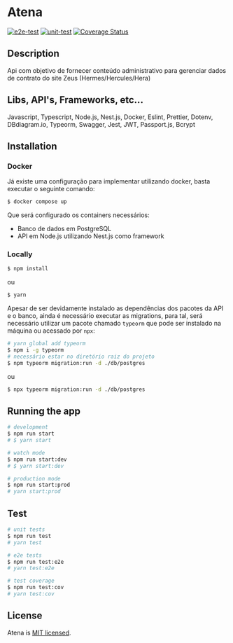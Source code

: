 # Atena

[![e2e-test](https://github.com/LucasRodriguesOliveira/atena/actions/workflows/e2e-test.yaml/badge.svg)](https://github.com/LucasRodriguesOliveira/atena/actions/workflows/e2e-test.yaml)
[![unit-test](https://github.com/LucasRodriguesOliveira/atena/actions/workflows/unit-test.yaml/badge.svg)](https://github.com/LucasRodriguesOliveira/atena/actions/workflows/unit-test.yaml)
[![Coverage Status](https://coveralls.io/repos/github/LucasRodriguesOliveira/atena/badge.svg)](https://coveralls.io/github/LucasRodriguesOliveira/atena)

## Description
Api com objetivo de fornecer conteúdo administrativo para gerenciar 
dados de contrato do site Zeus (Hermes/Hercules/Hera)

## Libs, API's, Frameworks, etc...
Javascript, Typescript, Node.js, Nest.js, Docker, Eslint, Prettier, Dotenv, DBdiagram.io, Typeorm,
Swagger, Jest, JWT, Passport.js, Bcrypt

## Installation

### Docker
Já existe uma configuração para implementar utilizando docker, basta executar o seguinte comando:
```bash
$ docker compose up
```
Que será configurado os containers necessários:
 - Banco de dados em PostgreSQL
 - API em Node.js utilizando Nest.js como framework

### Locally
```bash
$ npm install
```

ou

```bash
$ yarn
```

Apesar de ser devidamente instalado as dependências dos pacotes da API e o banco, ainda é necessário
executar as migrations, para tal, será necessário utilizar um pacote chamado `typeorm` que pode
ser instalado na máquina ou acessado por `npx`:
```bash
# yarn global add typeorm
$ npm i -g typeorm
# necessário estar no diretório raiz do projeto
$ npm typeorm migration:run -d ./db/postgres
```
ou
```bash
$ npx typeorm migration:run -d ./db/postgres
```

## Running the app

```bash
# development
$ npm run start
# $ yarn start

# watch mode
$ npm run start:dev
# $ yarn start:dev

# production mode
$ npm run start:prod
# yarn start:prod
```

## Test

```bash
# unit tests
$ npm run test
# yarn test

# e2e tests
$ npm run test:e2e
# yarn test:e2e

# test coverage
$ npm run test:cov
# yarn test:cov
```

## License

Atena is [MIT licensed](LICENSE).
